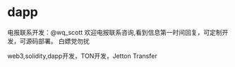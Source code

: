 # dapp

电报联系开发：@wq_scott
欢迎电报联系咨询,看到信息第一时间回复，可定制开发，可源码部署。 白嫖党勿扰


web3,solidity,dapp开发，TON开发，Jetton Transfer




